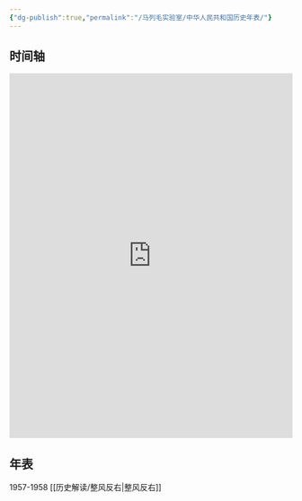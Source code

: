 ```yaml
---
{"dg-publish":true,"permalink":"/马列毛实验室/中华人民共和国历史年表/"}
---
```



## 时间轴
<iframe src=' https://cdn.knightlab.com/libs/timeline3/latest/embed/index.html?source=1Jv5esfQeKmTG6-6nNe-mfBHgjJf2zPwpwJIonwCKNsY&font=Default&lang=zh-cn&initial_zoom=2&height=650 ' width='100%' height='650' webkitallowfullscreen mozallowfullscreen allowfullscreen frameborder='0'></iframe>

## 年表
1957-1958 [[历史解读/整风反右\|整风反右]]
